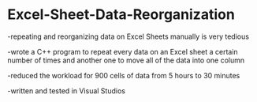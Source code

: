 # Excel-Sheet-Data-Reorganization
-repeating and reorganizing data on Excel Sheets manually is very tedious

-wrote a C++ program to repeat every data on an Excel sheet a certain number of times and another one to move all of the data into one column

-reduced the workload for 900 cells of data from 5 hours to 30 minutes 

-written and tested in Visual Studios
